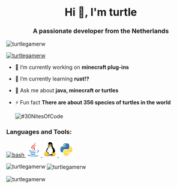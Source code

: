 <h1 align="center">Hi 👋, I'm turtle</h1>
<h3 align="center">A passionate developer from the Netherlands</h3>

<p align="left"> <img src="https://komarev.com/ghpvc/?username=turtlegamerw&label=Profile%20views&color=0e75b6&style=flat" alt="turtlegamerw" /> </p>

<p align="left"> <a href="https://github.com/ryo-ma/github-profile-trophy"><img src="https://github-profile-trophy.vercel.app/?username=turtlegamerw" alt="turtlegamerw" /></a> </p>

- 🔭 I’m currently working on **minecraft plug-ins**

- 🌱 I’m currently learning **rust!?**

- 💬 Ask me about **java, minecraft or turtles**

- ⚡ Fun fact **There are about 356 species of turtles in the world**

  ![#30NitesOfCode](https://www.codedex.io/api/petStatus?user=popperex968164)


<p align="left">
</p>

<h3 align="left">Languages and Tools:</h3>
<p align="left"> <a href="https://www.gnu.org/software/bash/" target="_blank" rel="noreferrer"> <img src="https://www.vectorlogo.zone/logos/gnu_bash/gnu_bash-icon.svg" alt="bash" width="40" height="40"/> </a> <a href="https://www.java.com" target="_blank" rel="noreferrer"> <img src="https://raw.githubusercontent.com/devicons/devicon/master/icons/java/java-original.svg" alt="java" width="40" height="40"/> </a> <a href="https://www.linux.org/" target="_blank" rel="noreferrer"> <img src="https://raw.githubusercontent.com/devicons/devicon/master/icons/linux/linux-original.svg" alt="linux" width="40" height="40"/> </a> <a href="https://www.python.org" target="_blank" rel="noreferrer"> <img src="https://raw.githubusercontent.com/devicons/devicon/master/icons/python/python-original.svg" alt="python" width="40" height="40"/> </a> </p>

<p><img align="left" src="https://github-readme-stats.vercel.app/api/top-langs?username=turtlegamerw&show_icons=true&locale=en&layout=compact" alt="turtlegamerw" /></p>

<p>&nbsp;<img align="center" src="https://github-readme-stats.vercel.app/api?username=turtlegamerw&show_icons=true&locale=en" alt="turtlegamerw" /></p>

<p><img align="center" src="https://github-readme-streak-stats.herokuapp.com/?user=turtlegamerw&" alt="turtlegamerw" /></p>


